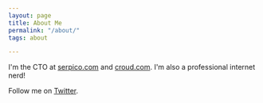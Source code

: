 ```yaml
---
layout: page
title: About Me
permalink: "/about/"
tags: about

---
```

I'm the CTO at <a href="https://serpico.io">serpico.com</a> and <a href="https://croud.com">croud.com</a>. I'm also a professional internet nerd!

Follow me on <a href="https://twitter.com/tobymcreid">Twitter</a>.